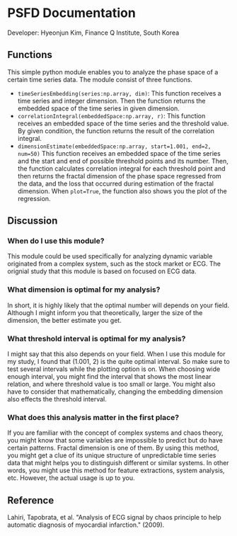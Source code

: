 # PSFD Documentation

Developer: Hyeonjun Kim, Finance Q Institute, South Korea

## Functions

This simple python module enables you to analyze the phase space of a certain time series data. The module consist of three functions.
* `timeSeriesEmbedding(series:np.array, dim)`: This function receives a time series and integer dimension. Then the function returns the embedded space of the time series in given dimension. 
* `correlationIntegral(embeddedSpace:np.array, r)`: This function receives an embedded space of the time series and the threshold value. By given condition, the function returns the result of the correlation integral.
* `dimensionEstimate(embeddedSpace:np.array, start=1.001, end=2, num=50)` This function receives an embedded space of the time series and the start and end of possible threshold points and its number. Then, the function calculates correlation integral for each threshold point and then returns the fractal dimension of the phase space regressed from the data, and the loss that occurred during estimation of the fractal dimension. When `plot=True`, the function also shows you the plot of the regression.


## Discussion

### When do I use this module?

This module could be used specifically for analyzing dynamic variable originated from a complex system, such as the stock market or ECG. The orignial study that this module is based on focused on ECG data.

### What dimension is optimal for my analysis?

In short, it is highly likely that the optimal number will depends on your field. Although I might inform you that theoretically, larger the size of the dimension, the better estimate you get.

### What threshold interval is optimal for my analysis?

I might say that this also depends on your field. When I use this module for my study, I found that (1.001, 2) is the quite optimal interval. So make sure to test several intervals while the plotting option is on. When choosing wide enough interval, you might find the interval that shows the most linear relation, and where threshold value is too small or large. You might also have to consider that mathematically, changing the embedding dimension also effects the threshold interval.

### What does this analysis matter in the first place?

If you are familiar with the concept of complex systems and chaos theory, you might know that some variables are impossible to predict but do have certain patterns. Fractal dimension is one of them. By using this method, you might get a clue of its unique structure of unpredictable time series data that might helps you to distinguish different or similar systems. In other words, you might use this method for feature extractions, system analysis, etc. However, the actual usage is up to you.


## Reference

Lahiri, Tapobrata, et al. "Analysis of ECG signal by chaos principle to help automatic diagnosis of myocardial infarction." (2009).

